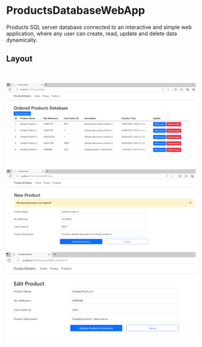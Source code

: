 # ProductsDatabaseWebApp


Products SQL server database connected to an interactive and simple web application, where any user can create, read, update and delete data dynamically.

## Layout

<br/>
<br/>
<img src="/Source/Images/ProductsMainPage.PNG" width="" height="">
<br/>
<img src="/Source/Images/AddNewProductPageInputs.PNG" width="" height="">
<br/>
<img src="/Source/Images/EditProductPage.PNG" width="" height="">

 

